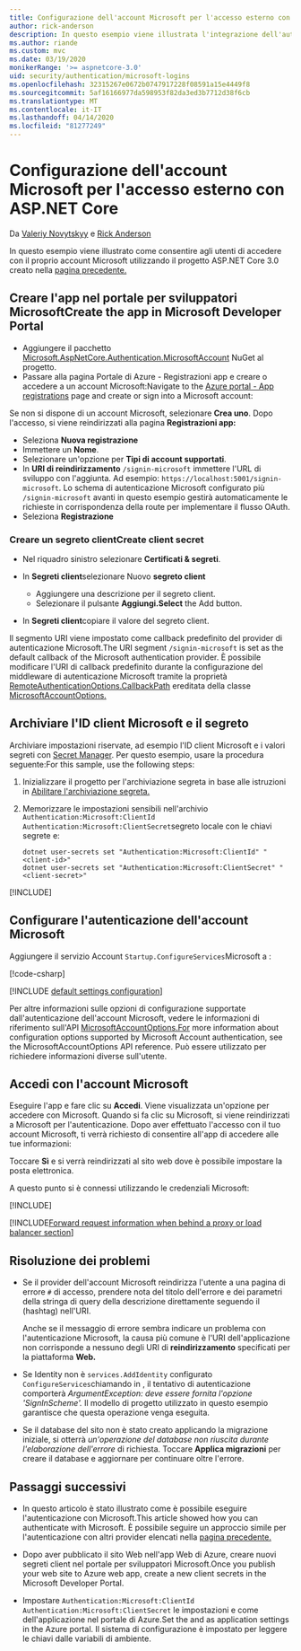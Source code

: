 ```yaml
---
title: Configurazione dell'account Microsoft per l'accesso esterno con ASP.NET Core
author: rick-anderson
description: In questo esempio viene illustrata l'integrazione dell'autenticazione utente dell'account Microsoft in un'app ASP.NET Core esistente.
ms.author: riande
ms.custom: mvc
ms.date: 03/19/2020
monikerRange: '>= aspnetcore-3.0'
uid: security/authentication/microsoft-logins
ms.openlocfilehash: 32315267e0672b0747917228f08591a15e4449f8
ms.sourcegitcommit: 5af16166977da598953f82da3ed3b7712d38f6cb
ms.translationtype: MT
ms.contentlocale: it-IT
ms.lasthandoff: 04/14/2020
ms.locfileid: "81277249"
---
```

# <a name="microsoft-account-external-login-setup-with-aspnet-core"></a>Configurazione dell'account Microsoft per l'accesso esterno con ASP.NET Core

Da [Valeriy Novytskyy](https://github.com/01binary) e [Rick Anderson](https://twitter.com/RickAndMSFT)

In questo esempio viene illustrato come consentire agli utenti di accedere con il proprio account Microsoft utilizzando il progetto ASP.NET Core 3.0 creato nella [pagina precedente.](xref:security/authentication/social/index)

## <a name="create-the-app-in-microsoft-developer-portal"></a>Creare l'app nel portale per sviluppatori MicrosoftCreate the app in Microsoft Developer Portal

* Aggiungere il pacchetto [Microsoft.AspNetCore.Authentication.MicrosoftAccount](https://www.nuget.org/packages/Microsoft.AspNetCore.Authentication.MicrosoftAccount/) NuGet al progetto.
* Passare alla pagina Portale di Azure - Registrazioni app e creare o accedere a un account Microsoft:Navigate to the [Azure portal - App registrations](https://go.microsoft.com/fwlink/?linkid=2083908) page and create or sign into a Microsoft account:

Se non si dispone di un account Microsoft, selezionare **Crea uno**. Dopo l'accesso, si viene reindirizzati alla pagina **Registrazioni app:**

* Seleziona **Nuova registrazione**
* Immettere un **Nome**.
* Selezionare un'opzione per **Tipi di account supportati**.  <!-- Accounts for any org work with MS domain accounts. Most folks probably want the last option, personal MS accounts. It took 24 hours after setting this up for the keys to work -->
* In **URI di reindirizzamento** `/signin-microsoft` immettere l'URL di sviluppo con l'aggiunta. Ad esempio: `https://localhost:5001/signin-microsoft`. Lo schema di autenticazione Microsoft configurato più `/signin-microsoft` avanti in questo esempio gestirà automaticamente le richieste in corrispondenza della route per implementare il flusso OAuth.
* Seleziona **Registrazione**

### <a name="create-client-secret"></a>Creare un segreto clientCreate client secret

* Nel riquadro sinistro selezionare **Certificati & segreti**.
* In **Segreti client**selezionare Nuovo **segreto client**

  * Aggiungere una descrizione per il segreto client.
  * Selezionare il pulsante **Aggiungi.Select** the Add button.

* In **Segreti client**copiare il valore del segreto client.

Il segmento URI viene impostato come callback predefinito del provider di autenticazione Microsoft.The URI segment `/signin-microsoft` is set as the default callback of the Microsoft authentication provider. È possibile modificare l'URI di callback predefinito durante la configurazione del middleware di autenticazione Microsoft tramite la proprietà [RemoteAuthenticationOptions.CallbackPath](/dotnet/api/microsoft.aspnetcore.authentication.remoteauthenticationoptions.callbackpath) ereditata della classe [MicrosoftAccountOptions.](/dotnet/api/microsoft.aspnetcore.authentication.microsoftaccount.microsoftaccountoptions)

## <a name="store-the-microsoft-client-id-and-secret"></a>Archiviare l'ID client Microsoft e il segreto

Archiviare impostazioni riservate, ad esempio l'ID client Microsoft e i valori segreti con [Secret Manager](xref:security/app-secrets). Per questo esempio, usare la procedura seguente:For this sample, use the following steps:

1. Inizializzare il progetto per l'archiviazione segreta in base alle istruzioni in [Abilitare l'archiviazione segreta.](xref:security/app-secrets#enable-secret-storage)
1. Memorizzare le impostazioni sensibili nell'archivio `Authentication:Microsoft:ClientId` `Authentication:Microsoft:ClientSecret`segreto locale con le chiavi segrete e:

    ```dotnetcli
    dotnet user-secrets set "Authentication:Microsoft:ClientId" "<client-id>"
    dotnet user-secrets set "Authentication:Microsoft:ClientSecret" "<client-secret>"
    ```

[!INCLUDE[](~/includes/environmentVarableColon.md)]

## <a name="configure-microsoft-account-authentication"></a>Configurare l'autenticazione dell'account Microsoft

Aggiungere il servizio Account `Startup.ConfigureServices`Microsoft a :

[!code-csharp[](~/security/authentication/social/social-code/3.x/StartupMS3x.cs?name=snippet&highlight=10-14)]

[!INCLUDE [default settings configuration](includes/default-settings.md)]

Per altre informazioni sulle opzioni di configurazione supportate dall'autenticazione dell'account Microsoft, vedere le informazioni di riferimento sull'API [MicrosoftAccountOptions.For](/dotnet/api/microsoft.aspnetcore.builder.microsoftaccountoptions) more information about configuration options supported by Microsoft Account authentication, see the MicrosoftAccountOptions API reference. Può essere utilizzato per richiedere informazioni diverse sull'utente.

## <a name="sign-in-with-microsoft-account"></a>Accedi con l'account Microsoft

Eseguire l'app e fare clic su **Accedi**. Viene visualizzata un'opzione per accedere con Microsoft. Quando si fa clic su Microsoft, si viene reindirizzati a Microsoft per l'autenticazione. Dopo aver effettuato l'accesso con il tuo account Microsoft, ti verrà richiesto di consentire all'app di accedere alle tue informazioni:

Toccare **Sì** e si verrà reindirizzati al sito web dove è possibile impostare la posta elettronica.

A questo punto si è connessi utilizzando le credenziali Microsoft:

[!INCLUDE[](includes/chain-auth-providers.md)]

[!INCLUDE[Forward request information when behind a proxy or load balancer section](includes/forwarded-headers-middleware.md)]

## <a name="troubleshooting"></a>Risoluzione dei problemi

* Se il provider dell'account Microsoft reindirizza l'utente a una pagina di errore `#` di accesso, prendere nota del titolo dell'errore e dei parametri della stringa di query della descrizione direttamente seguendo il (hashtag) nell'URI.

  Anche se il messaggio di errore sembra indicare un problema con l'autenticazione Microsoft, la causa più comune è l'URI dell'applicazione non corrisponde a nessuno degli URI di **reindirizzamento** specificati per la piattaforma **Web.**
* Se Identity non è `services.AddIdentity` configurato `ConfigureServices`chiamando in , il tentativo di autenticazione comporterà *ArgumentException: deve essere fornita l'opzione 'SignInScheme'.* Il modello di progetto utilizzato in questo esempio garantisce che questa operazione venga eseguita.
* Se il database del sito non è stato creato applicando la migrazione iniziale, si otterrà *un'operazione del database non riuscita durante l'elaborazione dell'errore* di richiesta. Toccare **Applica migrazioni** per creare il database e aggiornare per continuare oltre l'errore.

## <a name="next-steps"></a>Passaggi successivi

* In questo articolo è stato illustrato come è possibile eseguire l'autenticazione con Microsoft.This article showed how you can authenticate with Microsoft. È possibile seguire un approccio simile per l'autenticazione con altri provider elencati nella [pagina precedente.](xref:security/authentication/social/index)

* Dopo aver pubblicato il sito Web nell'app Web di Azure, creare nuovi segreti client nel portale per sviluppatori Microsoft.Once you publish your web site to Azure web app, create a new client secrets in the Microsoft Developer Portal.

* Impostare `Authentication:Microsoft:ClientId` `Authentication:Microsoft:ClientSecret` le impostazioni e come dell'applicazione nel portale di Azure.Set the and as application settings in the Azure portal. Il sistema di configurazione è impostato per leggere le chiavi dalle variabili di ambiente.
